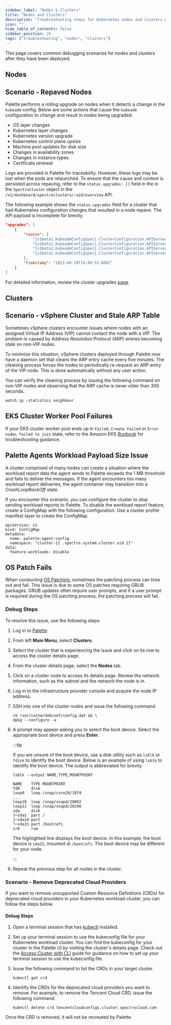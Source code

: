 ```yaml
---
sidebar_label: "Nodes & Clusters"
title: "Nodes and Clusters"
description: "Troubleshooting steps for Kubernetes nodes and clusters when managed by Palette."
icon: ""
hide_table_of_contents: false
sidebar_position: 20
tags: ["troubleshooting", "nodes", "clusters"]
---
```


This page covers common debugging scenarios for nodes and clusters after they have been deployed.

## Nodes

## Scenario - Repaved Nodes

Palette performs a rolling upgrade on nodes when it detects a change in the `kubeadm` config. Below are some actions
that cause the `kubeadm` configuration to change and result in nodes being upgraded:

- OS layer changes
- Kubernetes layer changes
- Kubernetes version upgrade
- Kubernetes control plane upsize
- Machine pool updates for disk size
- Changes in availability zones
- Changes in instance types
- Certificate renewal

Logs are provided in Palette for traceability. However, these logs may be lost when the pods are relaunched. To ensure
that the cause and context is persisted across repaving, refer to the `status.upgrades: []` field in the in the
`SpectroCluster` object in the `/v1/dashboard/spectroclusters/:uid/overview` API.

The following example shows the `status.upgrades` field for a cluster that had Kubernetes configuration changes that
resulted in a node repave. The API payload is incomplete for brevity.

```json hideClipboard
"upgrades": [
    {
        "reason": [
            "{v1beta1.KubeadmConfigSpec}.ClusterConfiguration.APIServer.ControlPlaneComponent.ExtraArgs[\"oidc-client-id\"] changed from <invalid reflect.Value> to xxxxxxxxxxx",
            "{v1beta1.KubeadmConfigSpec}.ClusterConfiguration.APIServer.ControlPlaneComponent.ExtraArgs[\"oidc-groups-claim\"] changed from <invalid reflect.Value> to groups",
            "{v1beta1.KubeadmConfigSpec}.ClusterConfiguration.APIServer.ControlPlaneComponent.ExtraArgs[\"oidc-issuer-url\"] changed from <invalid reflect.Value> to https://console.spectrocloud.com/v1/oidc/tenant/XXXXXXXXXXXX",
            "{v1beta1.KubeadmConfigSpec}.ClusterConfiguration.APIServer.ControlPlaneComponent.ExtraArgs[\"oidc-username-claim\"] changed from <invalid reflect.Value> to email"
        ],
        "timestamp": "2023-09-18T19:49:33.000Z"
    }
]
```

For detailed information, review the cluster upgrades [page](../clusters/clusters.md).

## Clusters

## Scenario - vSphere Cluster and Stale ARP Table

Sometimes vSphere clusters encounter issues where nodes with an assigned Virtual IP Address (VIP) cannot contact the
node with a VIP. The problem is caused by Address Resolution Protocol (ARP) entries becoming stale on non-VIP nodes.

To minimize this situation, vSphere clusters deployed through Palette now have a daemon set that cleans the ARP entry
cache every five minutes. The cleaning process forces the nodes to periodically re-request an ARP entry of the VIP node.
This is done automatically without any user action.

You can verify the cleaning process by issuing the following command on non-VIP nodes and observing that the ARP cache
is never older than 300 seconds.

```shell
watch ip -statistics neighbour
```

## EKS Cluster Worker Pool Failures

If your EKS cluster worker pool ends up in `Failed`, `Create Failed` or `Error nodes failed to join` state, refer to the
Amazon EKS
[Runbook](https://docs.aws.amazon.com/systems-manager-automation-runbooks/latest/userguide/automation-awssupport-troubleshooteksworkernode.html)
for troubleshooting guidance.

## Palette Agents Workload Payload Size Issue

A cluster comprised of many nodes can create a situation where the workload report data the agent sends to Palette
exceeds the 1 MB threshold and fails to deliver the messages. If the agent encounters too many workload report
deliveries, the agent container may transition into a _CrashLoopBackOff_ state.

If you encounter this scenario, you can configure the cluster to stop sending workload reports to Palette. To disable
the workload report feature, create a ConfigMap with the following configuration. Use a cluster profile manifest layer
to create the ConfigMap.

```shell
apiVersion: v1
kind: ConfigMap
metadata:
  name: palette-agent-config
  namespace: "cluster-{{ .spectro.system.cluster.uid }}"
data:
  feature.workloads: disable
```

## OS Patch Fails

When conducting [OS Patching](../clusters/cluster-management/os-patching.md), sometimes the patching process can time
out and fail. This issue is due to some OS patches requiring GRUB packages. GRUB updates often require user prompts, and
if a user prompt is required during the OS patching process, the patching process will fail.

### Debug Steps

To resolve this issue, use the following steps:

1. Log in to [Palette](https://console.spectrocloud.com/).

2. From left **Main Menu**, select **Clusters**.

3. Select the cluster that is experiencing the issue and click on its row to access the cluster details page.

4. From the cluster details page, select the **Nodes** tab.

5. Click on a cluster node to access its details page. Review the network information, such as the subnet and the
   network the node is in.

6. Log in to the infrastructure provider console and acquire the node IP address.

7. SSH into one of the cluster nodes and issue the following command.

   ```shell
   rm /var/cache/debconf/config.dat && \
   dpkg --configure -a
   ```

8. A prompt may appear asking you to select the boot device. Select the appropriate boot device and press **Enter**.

   :::tip

   If you are unsure of the boot device, use a disk utility such as `lsblk` or `fdisk` to identify the boot device.
   Below is an example of using `lsblk` to identify the boot device. The output is abbreviated for brevity.

   ```shell
   lsblk --output NAME,TYPE,MOUNTPOINT
   ```

   ```shell {10} hideClipboard
   NAME    TYPE MOUNTPOINT
   fd0     disk
   loop0   loop /snap/core20/1974
   ...
   loop10  loop /snap/snapd/20092
   loop11  loop /snap/snapd/20290
   sda     disk
   ├─sda1  part /
   ├─sda14 part
   └─sda15 part /boot/efi
   sr0     rom
   ```

   The highlighted line displays the boot device. In this example, the boot device is `sda15`, mounted at `/boot/efi`.
   The boot device may be different for your node.

   :::

9. Repeat the previous step for all nodes in the cluster.

### Scenario - Remove Deprecated Cloud Providers

If you want to remove unsupported Custom Resource Definitions (CRDs) for deprecated cloud providers in your Kubernetes
workload cluster, you can follow the steps below.

#### Debug Steps

1. Open a terminal session that has [kubectl](https://kubernetes.io/docs/tasks/tools/install-kubectl/) installed.

2. Set up your terminal session to use the kubeconfig file for your Kubernetes workload cluster. You can find the
   kubeconfig for your cluster in the Palette UI by visiting the cluster's details page. Check out the
   [Access Cluster with CLI](../clusters/cluster-management/palette-webctl.md#access-cluster-with-cli) guide for
   guidance on how to set up your terminal session to use the kubeconfig file.

3. Issue the following command to list the CRDs in your target cluster.

   ```shell
   kubectl get crd
   ```

4. Identify the CRDs for the deprecated cloud providers you want to remove. For example, to remove the Tencent Cloud
   CRD, issue the following command.

   ```shell
   kubectl delete crd tencentcloudconfigs.cluster.spectrocloud.com
   ```

Once the CRD is removed, it will not be recreated by Palette.
